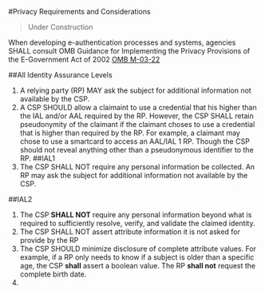 #<a name="privacy-section-header"></a>Privacy Requirements and Considerations

>Under Construction

When developing e-authentication processes and systems, agencies SHALL consult OMB Guidance for Implementing the Privacy Provisions of the E-Government Act of 2002 [OMB M-03-22](sec_references.md/#M-03-22)

##All Identity Assurance Levels
1.  A relying party (RP) MAY ask the subject for additional information not available by the CSP.
2. A CSP SHOULD allow a claimaint to use a credential that his higher than the IAL and/or AAL required by the RP.  However, the CSP SHALL retain pseudonymity of the claimant if the claimant choses to use a credential that is higher than required by the RP.  For example, a claimant may chose to use a smartcard to access an AAL/IAL 1 RP.  Though the CSP should not reveal anything other than a pseudonymous identifier to the RP.
##IAL1
1.  The CSP SHALL NOT require any personal information be collected.  An RP may ask the subject for additional information not available by the CSP.

##IAL2
1.  The CSP **SHALL NOT** require any personal information beyond what is required to sufficiently resolve, verify, and validate the claimed identity.  
2. The CSP SHALL NOT assert attribute information it is not asked for provide by the RP
3. The CSP SHOULD minimize disclosure of complete attribute values. For example, if a RP only needs to know if a subject is older than a specific age, the CSP **shall** assert a boolean value.  The RP **shall not** request the complete birth date.
4. 


